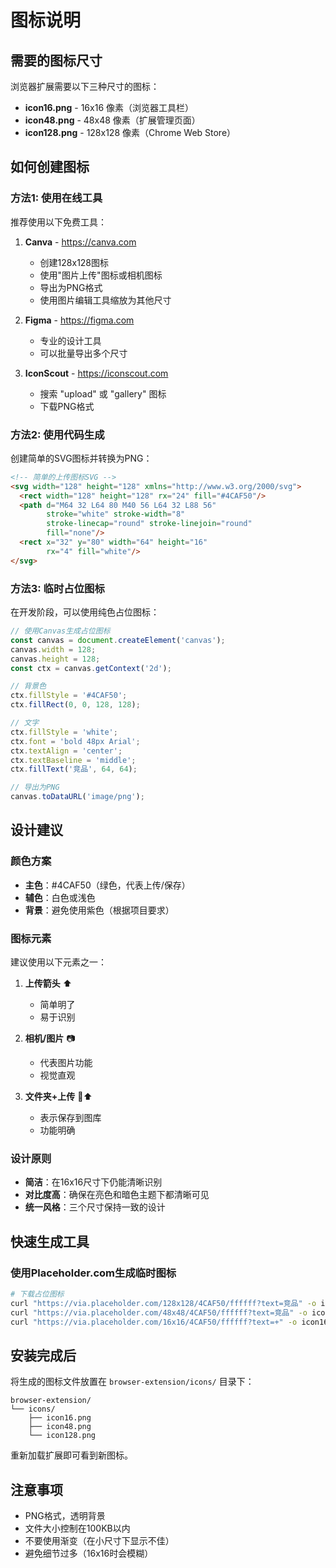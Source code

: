 # 图标说明

## 需要的图标尺寸

浏览器扩展需要以下三种尺寸的图标：

- **icon16.png** - 16x16 像素（浏览器工具栏）
- **icon48.png** - 48x48 像素（扩展管理页面）
- **icon128.png** - 128x128 像素（Chrome Web Store）

## 如何创建图标

### 方法1: 使用在线工具

推荐使用以下免费工具：

1. **Canva** - https://canva.com
   - 创建128x128图标
   - 使用"图片上传"图标或相机图标
   - 导出为PNG格式
   - 使用图片编辑工具缩放为其他尺寸

2. **Figma** - https://figma.com
   - 专业的设计工具
   - 可以批量导出多个尺寸

3. **IconScout** - https://iconscout.com
   - 搜索 "upload" 或 "gallery" 图标
   - 下载PNG格式

### 方法2: 使用代码生成

创建简单的SVG图标并转换为PNG：

```html
<!-- 简单的上传图标SVG -->
<svg width="128" height="128" xmlns="http://www.w3.org/2000/svg">
  <rect width="128" height="128" rx="24" fill="#4CAF50"/>
  <path d="M64 32 L64 80 M40 56 L64 32 L88 56"
        stroke="white" stroke-width="8"
        stroke-linecap="round" stroke-linejoin="round"
        fill="none"/>
  <rect x="32" y="80" width="64" height="16"
        rx="4" fill="white"/>
</svg>
```

### 方法3: 临时占位图标

在开发阶段，可以使用纯色占位图标：

```javascript
// 使用Canvas生成占位图标
const canvas = document.createElement('canvas');
canvas.width = 128;
canvas.height = 128;
const ctx = canvas.getContext('2d');

// 背景色
ctx.fillStyle = '#4CAF50';
ctx.fillRect(0, 0, 128, 128);

// 文字
ctx.fillStyle = 'white';
ctx.font = 'bold 48px Arial';
ctx.textAlign = 'center';
ctx.textBaseline = 'middle';
ctx.fillText('竞品', 64, 64);

// 导出为PNG
canvas.toDataURL('image/png');
```

## 设计建议

### 颜色方案

- **主色**：#4CAF50（绿色，代表上传/保存）
- **辅色**：白色或浅色
- **背景**：避免使用紫色（根据项目要求）

### 图标元素

建议使用以下元素之一：

1. **上传箭头** ⬆️
   - 简单明了
   - 易于识别

2. **相机/图片** 📷
   - 代表图片功能
   - 视觉直观

3. **文件夹+上传** 📁⬆️
   - 表示保存到图库
   - 功能明确

### 设计原则

- **简洁**：在16x16尺寸下仍能清晰识别
- **对比度高**：确保在亮色和暗色主题下都清晰可见
- **统一风格**：三个尺寸保持一致的设计

## 快速生成工具

### 使用Placeholder.com生成临时图标

```bash
# 下载占位图标
curl "https://via.placeholder.com/128x128/4CAF50/ffffff?text=竞品" -o icon128.png
curl "https://via.placeholder.com/48x48/4CAF50/ffffff?text=竞品" -o icon48.png
curl "https://via.placeholder.com/16x16/4CAF50/ffffff?text=+" -o icon16.png
```

## 安装完成后

将生成的图标文件放置在 `browser-extension/icons/` 目录下：

```
browser-extension/
└── icons/
    ├── icon16.png
    ├── icon48.png
    └── icon128.png
```

重新加载扩展即可看到新图标。

## 注意事项

- PNG格式，透明背景
- 文件大小控制在100KB以内
- 不要使用渐变（在小尺寸下显示不佳）
- 避免细节过多（16x16时会模糊）
